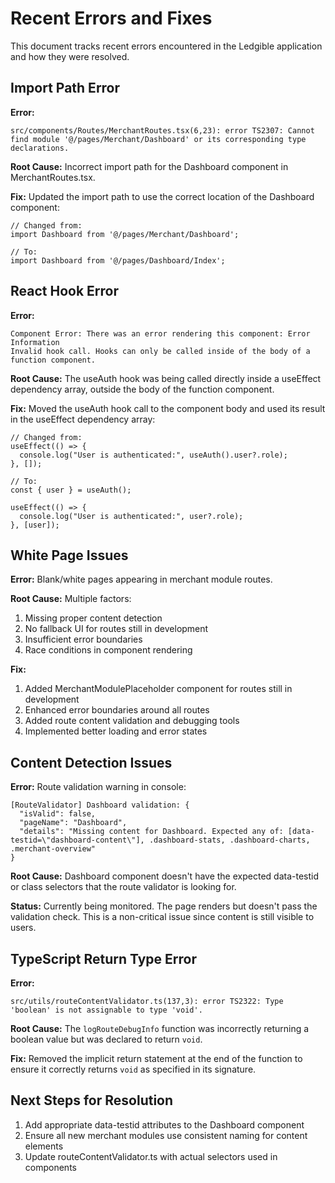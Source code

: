 
# Recent Errors and Fixes

This document tracks recent errors encountered in the Ledgible application and how they were resolved.

## Import Path Error

**Error:**
```
src/components/Routes/MerchantRoutes.tsx(6,23): error TS2307: Cannot find module '@/pages/Merchant/Dashboard' or its corresponding type declarations.
```

**Root Cause:**
Incorrect import path for the Dashboard component in MerchantRoutes.tsx.

**Fix:**
Updated the import path to use the correct location of the Dashboard component:
```tsx
// Changed from:
import Dashboard from '@/pages/Merchant/Dashboard';

// To:
import Dashboard from '@/pages/Dashboard/Index';
```

## React Hook Error

**Error:**
```
Component Error: There was an error rendering this component: Error Information
Invalid hook call. Hooks can only be called inside of the body of a function component.
```

**Root Cause:**
The useAuth hook was being called directly inside a useEffect dependency array, outside the body of the function component.

**Fix:**
Moved the useAuth hook call to the component body and used its result in the useEffect dependency array:

```tsx
// Changed from:
useEffect(() => {
  console.log("User is authenticated:", useAuth().user?.role);
}, []);

// To:
const { user } = useAuth();
  
useEffect(() => {
  console.log("User is authenticated:", user?.role);
}, [user]);
```

## White Page Issues

**Error:**
Blank/white pages appearing in merchant module routes.

**Root Cause:**
Multiple factors:
1. Missing proper content detection
2. No fallback UI for routes still in development
3. Insufficient error boundaries
4. Race conditions in component rendering

**Fix:**
1. Added MerchantModulePlaceholder component for routes still in development
2. Enhanced error boundaries around all routes
3. Added route content validation and debugging tools
4. Implemented better loading and error states

## Content Detection Issues

**Error:**
Route validation warning in console:
```
[RouteValidator] Dashboard validation: {
  "isValid": false,
  "pageName": "Dashboard",
  "details": "Missing content for Dashboard. Expected any of: [data-testid=\"dashboard-content\"], .dashboard-stats, .dashboard-charts, .merchant-overview"
}
```

**Root Cause:**
Dashboard component doesn't have the expected data-testid or class selectors that the route validator is looking for.

**Status:**
Currently being monitored. The page renders but doesn't pass the validation check. This is a non-critical issue since content is still visible to users.

## TypeScript Return Type Error

**Error:**
```
src/utils/routeContentValidator.ts(137,3): error TS2322: Type 'boolean' is not assignable to type 'void'.
```

**Root Cause:**
The `logRouteDebugInfo` function was incorrectly returning a boolean value but was declared to return `void`.

**Fix:**
Removed the implicit return statement at the end of the function to ensure it correctly returns `void` as specified in its signature.

## Next Steps for Resolution

1. Add appropriate data-testid attributes to the Dashboard component
2. Ensure all new merchant modules use consistent naming for content elements
3. Update routeContentValidator.ts with actual selectors used in components
